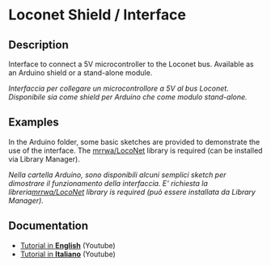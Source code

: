 # Loconet Shield / Interface
## Description
Interface to connect a 5V microcontroller to the Loconet bus.
Available as an Arduino shield or a stand-alone module.

*Interfaccia per collegare un microcontrollore a 5V al bus Loconet.
Disponibile sia come shield per Arduino che come modulo stand-alone.*
## Examples

In the Arduino folder, some basic sketches are provided to demonstrate the use of the interface. The [mrrwa/LocoNet](https://github.com/mrrwa/LocoNet) library is required (can be installed via Library Manager).

*Nella cartella Arduino, sono disponibili alcuni semplici sketch per dimostrare il funzionamento della interfaccia. E' richiesta la libreria[mrrwa/LocoNet](https://github.com/mrrwa/LocoNet) library is required (può essere installata da Library Manager).*

## Documentation
- [Tutorial in  **English**](https://youtu.be/aA6cgGWZWBE)  (Youtube)
- [Tutorial in  **Italiano**](https://youtu.be/_3cTWvrFvNA)  (Youtube)